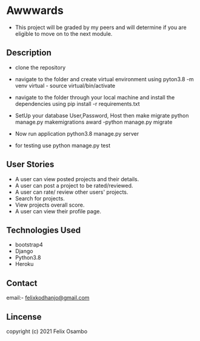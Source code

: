 # Awwwards

- This project will be graded by my peers and will determine if you are eligible to move on to the next module.

## Description

- clone the repository
- navigate to the folder and create virtual environment using
  pyton3.8 -m venv virtual - source virtual/bin/activate
- navigate to the folder through your local machine and install the dependencies using
  pip install -r requirements.txt
- SetUp your database User,Password, Host then make migrate
  python manage.py makemigrations award -python manage.py migrate

- Now run application python3.8 manage.py server
- for testing use python manage.py test

## User Stories

- A user can view posted projects and their details.
- A user can post a project to be rated/reviewed.
- A user can rate/ review other users' projects.
- Search for projects.
- View projects overall score.
- A user can view their profile page.

## Technologies Used

- bootstrap4
- Django
- Python3.8
- Heroku

## Contact

email:- felixkodhanjo@gmail.com

## Lincense

copyright (c) 2021 Felix Osambo
